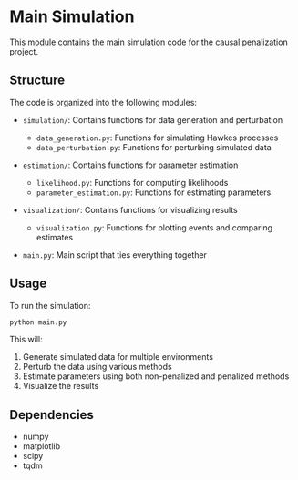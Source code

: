# Main Simulation

This module contains the main simulation code for the causal penalization project.

## Structure

The code is organized into the following modules:

- `simulation/`: Contains functions for data generation and perturbation
  - `data_generation.py`: Functions for simulating Hawkes processes
  - `data_perturbation.py`: Functions for perturbing simulated data

- `estimation/`: Contains functions for parameter estimation
  - `likelihood.py`: Functions for computing likelihoods
  - `parameter_estimation.py`: Functions for estimating parameters

- `visualization/`: Contains functions for visualizing results
  - `visualization.py`: Functions for plotting events and comparing estimates

- `main.py`: Main script that ties everything together

## Usage

To run the simulation:

```bash
python main.py
```

This will:
1. Generate simulated data for multiple environments
2. Perturb the data using various methods
3. Estimate parameters using both non-penalized and penalized methods
4. Visualize the results

## Dependencies

- numpy
- matplotlib
- scipy
- tqdm 